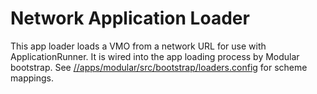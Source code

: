 # Network Application Loader

This app loader loads a VMO from a network URL for use with ApplicationRunner.
It is wired into the app loading process by Modular bootstrap. See
[//apps/modular/src/bootstrap/loaders.config](https://fuchsia.googlesource.com/modular/+/master/src/bootstrap/loaders.config)
for scheme mappings.
